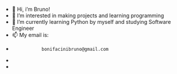 - 👋 Hi, i’m Bruno!
- 👀 I’m interested in making projects and learning programming
- 🌱 I’m currently learning Python by myself and studying Software Engineer
- 📫 My email is:
-                bonifacinibruno@gmail.com
-                      
-                     
<!---
BruBonif/BruBonif is a ✨ special ✨ repository because its `README.md` (this file) appears on your GitHub profile.
You can click the Preview link to take a look at your changes.
--->
